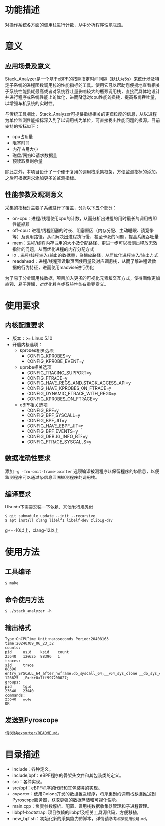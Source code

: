 # 功能描述

对操作系统各方面的调用栈进行计数，从中分析程序性能瓶颈。

# 意义

## 应用场景及意义

Stack_Analyzer是一个基于eBPF的按照指定时间间隔（默认为5s）来统计涉及特定子系统的进程函数调用栈的性能指标的工具。使用它可以帮助您便捷地查看相关子系统性能损耗最高或者对系统吞吐量影响较大的瓶颈调用栈，直接而具体地设计并进行程序或系统性能上的优化，进而降低对cpu性能的损耗，提高系统吞吐量，以增强车机系统的实时性。

与传统工具相比，Stack_Analyzer可提供指标相关的更细粒度的信息，从以进程为单位监测性能指标深入到了以调用栈为单位，可直接找出性能问题的根源。目前支持的指标如下：

- cpu占用量
- 阻塞时间
- 内存占用大小
- 磁盘/网络IO请求数据量
- 预读取页剩余量

除此之外，本项目设计了一个便于复用的调用栈采集框架，方便监测指标的添加。之后可根据需求添加更多的监测指标。

## 性能参数及观测意义

采集的指标对主要子系统进行了覆盖，分为以下五个部分：

- on-cpu：进程/线程使用cpu的计数，从而分析出进程的用时最长的调用栈即性能瓶颈
- off-cpu：进程/线程阻塞的时长、阻塞原因（内存分配、主动睡眠、锁竞争等）及调用路径，从而解决出进程执行慢、甚至卡死的问题，提高系统吞吐量
- mem：进程/线程内存占用的大小及分配路径、更进一步可以检测出释放无效指针的问题，从而优化进程的内存分配方式
- io：进程/线程输入/输出的数据量，及相应路径，从而优化进程输入/输出方式
- readahead：进程/线程预读取页面使用量及对应调用栈，从而了解进程读数据的行为特征，进而使用madvise进行优化

为了易于分析调用栈数据，项目加入更多的可视化元素和交互方式，使得画像更加直观、易于理解，对优化程序或系统性能有重要意义。

# 使用要求

## 内核配置要求

- 版本：>= Linux 5.10
- 开启内核选项：
    - kprobes相关选项
        - CONFIG_KPROBES=y
        - CONFIG_KPROBE_EVENT=y
    - uprobe相关选项
        - CONFIG_TRACING_SUPPORT=y
        - CONFIG_FTRACE=y
        - CONFIG_HAVE_REGS_AND_STACK_ACCESS_API=y
        - CONFIG_HAVE_KPROBES_ON_FTRACE=y
        - CONFIG_DYNAMIC_FTRACE_WITH_REGS=y
        - CONFIG_KPROBES_ON_FTRACE=y
    - eBPF相关选项
        - CONFIG_BPF=y
        - CONFIG_BPF_SYSCALL=y
        - CONFIG_BPF_JIT=y
        - CONFIG_HAVE_EBPF_JIT=y
        - CONFIG_BPF_EVENTS=y
        - CONFIG_DEBUG_INFO_BTF=y
        - CONFIG_FTRACE_SYSCALLS=y

## 数据准确性要求

添加 `-g -fno-omit-frame-pointer` 选项编译被测程序以保留程序的fp信息，以便监测程序可以通过fp信息回溯被测程序的调用栈。

## 编译要求

Ubuntu下需要安装一下依赖，其他发行版类似

```shell
$ git submodule update --init --recursive
$ apt install clang libelf1 libelf-dev zlib1g-dev
```

g++-10以上，clang-12以上

# 使用方法

## 工具编译

```shell
$ make
```

## 命令使用方法

```shell
$ ./stack_analyzer -h
```

## 输出格式

```shell
Type:OnCPUTime Unit:nanoseconds Period:20408163
time:20240309_06_23_32
counts:
pid     usid    ksid    count
23640   126625  88396   1
traces:
sid     trace
88396   entry_SYSCALL_64_after_hwframe;do_syscall_64;__x64_sys_clone;__do_sys_clone;kernel_clone;copy_process;dup_mm.constprop.0;dup_mmap;copy_page_range;copy_p4d_range;copy_pte_range;__pte_alloc;pte_alloc_one;alloc_pages;__alloc_pages;get_page_from_freelist;clear_page_orig;
126625  _Fork+0x7ff997200027;
groups:
pid     tgid
23640   23640
commands:
23640   node
OK
```

## 发送到Pyroscope

请阅读[`exporter/README.md`](exporter/README.md)。

# 目录描述

- include：各种定义。
- include/bpf：eBPF程序的骨架头文件和其包装类的定义。
- src：各种实现。
- src/bpf：eBPF程序的代码和其包装类的实现。
- exporter：使用Golang开发的数据推送程序，将采集到的调用栈数据推送到Pyroscope服务器，获取更强的数据存储和可视化性能。
- main.cpp：负责参数解析、配置、调用栈数据收集器管理和子进程管理。
- libbpf-bootstrap: 项目依赖的libbpf及相关工具源代码，方便移植。
- new_bpf.sh：初始化新的采集能力的脚本，详情请参考`框架使用说明.md`。